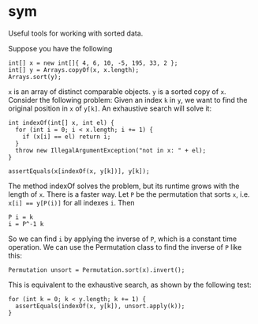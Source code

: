 # sym

Useful tools for working with sorted data.

Suppose you have the following

    int[] x = new int[]{ 4, 6, 10, -5, 195, 33, 2 };
    int[] y = Arrays.copyOf(x, x.length);
    Arrays.sort(y);

`x` is an array of distinct comparable objects.
`y` is a sorted copy of `x`.
Consider the following problem:
Given an index `k` in `y`, we want to find the original position in `x` of `y[k]`.
An exhaustive search will solve it:

    int indexOf(int[] x, int el) {
      for (int i = 0; i < x.length; i += 1) {
        if (x[i] == el) return i;
      }
      throw new IllegalArgumentException("not in x: " + el);
    }

    assertEquals(x[indexOf(x, y[k])], y[k]);


The method indexOf solves the problem, but its runtime grows with the length of `x`.
There is a faster way.
Let `P` be the permutation that sorts `x`, i.e. `x[i] == y[P(i)]` for all indexes `i`.
Then

    P i = k
    i = P^-1 k

So we can find `i` by applying the inverse of `P`, which is a constant time operation.
We can use the Permutation class to find the inverse of `P` like this:

    Permutation unsort = Permutation.sort(x).invert();

This is equivalent to the exhaustive search, as shown by the following test:

    for (int k = 0; k < y.length; k += 1) {
      assertEquals(indexOf(x, y[k]), unsort.apply(k));
    }
